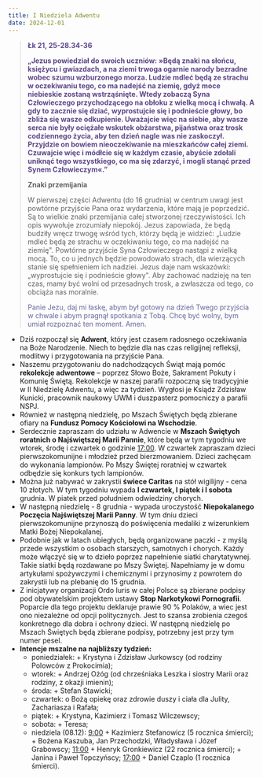 ```yaml
---
title: I Niedziela Adwentu
date: 2024-12-01
---
```


> **<span style="color: #5D4587;">Łk 21, 25-28.34-36 </span>**
>
> **<span style="color: #5D4587;">„Jezus powiedział do swoich uczniów: »Będą znaki na słońcu, księżycu i gwiazdach, a na ziemi trwoga ogarnie narody bezradne wobec szumu wzburzonego morza. Ludzie mdleć będą ze strachu w oczekiwaniu tego, co ma nadejść na ziemię, gdyż moce niebieskie zostaną wstrząśnięte. Wtedy zobaczą Syna Człowieczego przychodzącego na obłoku z wielką mocą i chwałą. A gdy to zacznie się dziać, wyprostujcie się i podnieście głowy, bo zbliża się wasze odkupienie. Uważajcie więc na siebie, aby wasze serca nie były ociężałe wskutek obżarstwa, pijaństwa oraz trosk codziennego życia, aby ten dzień nagle was nie zaskoczył. Przyjdzie on bowiem nieoczekiwanie na mieszkańców całej ziemi. Czuwajcie więc i módłcie się w każdym czasie, abyście zdołali uniknąć tego wszystkiego, co ma się zdarzyć, i mogli stanąć przed Synem Człowieczym«.”</span>**
>
>
>
> **Znaki przemijania**
>
> W pierwszej części Adwentu (do 16 grudnia) w centrum uwagi jest powtórne przyjście Pana oraz wydarzenia, które mają je poprzedzić. Są to wielkie znaki przemijania całej stworzonej rzeczywistości. Ich opis wywołuje zrozumiały niepokój. Jezus zapowiada, że będą budziły wręcz trwogę wśród tych, którzy będą je widzieć: „Ludzie mdleć będą ze strachu w oczekiwaniu tego, co ma nadejść na ziemię". Powtórne przyjście Syna Człowieczego nastąpi z wielką mocą. To, co u jednych będzie powodowało strach, dla wierzących stanie się spełnieniem ich nadziei. Jezus daje nam wskazówki: „wyprostujcie się i podnieście głowy". Aby zachować nadzieję na ten czas, mamy być wolni od przesadnych trosk, a zwłaszcza od tego, co obciąża nas moralnie.
>
> <span style="color: #666699;">Panie Jezu, daj mi łaskę, abym był gotowy na dzień Twego przyjścia w chwale i abym pragnął spotkania z Tobą. Chcę być wolny, bym umiał rozpoznać ten moment. Amen.
> &nbsp;

- Dziś rozpoczął się **Adwent**, który jest czasem radosnego oczekiwania na Boże Narodzenie. Niech to będzie dla nas czas religijnej refleksji, modlitwy i przygotowania na przyjście Pana.
- Naszemu przygotowaniu do nadchodzących Świąt mają pomóc **rekolekcje adwentowe** – poprzez Słowo Boże, Sakrament Pokuty i Komunię Świętą. Rekolekcje w naszej parafii rozpoczną się tradycyjnie w II Niedzielę Adwentu, a więc za tydzień. Wygłosi je Ksiądz Zdzisław Kunicki, pracownik naukowy UWM i duszpasterz pomocniczy a parafii NSPJ.
- Również w następną niedzielę, po Mszach Świętych będą zbierane ofiary na **Fundusz Pomocy Kościołowi na Wschodzie**.
- Serdecznie zapraszam do udziału w Adwencie w **Mszach Świętych roratnich o Najświętszej Marii Pannie**, które będą w tym tygodniu we wtorek, środę i czwartek o godzinie <u>17:00</u>. W czwartek zapraszam dzieci pierwszokomunijne i młodzież przed bierzmowaniem. Dzieci zachęcam do wykonania lampionów. Po Mszy Świętej roratniej w czwartek odbędzie się konkurs tych lampionów.
- Można już nabywać w zakrystii **świece Caritas** na stół wigilijny - cena 10 złotych.
W tym tygodniu wypada **I czwartek, I piątek i I sobota** grudnia. W piatek przed południem odwiedziny chorych.
- W następną niedzielę - 8 grudnia - wypada uroczystość **Niepokalanego Poczęcia Najświętszej Marii Panny**. W tym dniu dzieci pierwszokomunijne przynoszą do poświęcenia medaliki z wizerunkiem Matki Bożej Niepokalanej.
- Podobnie jak w latach ubiegłych, będą organizowane paczki - z myślą przede wszystkim o osobach starszych, samotnych i chorych. Każdy może włączyć się w to dzieło poprzez napełnienie siatki charytatywnej. Takie siatki będą rozdawane po Mszy Świętej. Napełniamy je w domu artykułami spożywczymi i chemicznymi i przynosimy z powrotem do zakrystii lub na plebanię do 15 grudnia.
- Z inicjatywy organizacji Ordo Iuris w całej Polsce są zbierane podpisy pod obywatelskim projektem ustawy **Stop Narkotykowi Pornografii**. Poparcie dla tego projektu deklaruje prawie 90 % Polaków, a wiec jest ono niezależne od opcji politycznych. Jest to szansa zrobienia czegoś konkretnego dla dobra i ochrony dzieci. W następną niedzielę po Mszach Świętych będą zbierane podpisy, potrzebny jest przy tym numer pesel.
- **Intencje mszalne na najbliższy tydzień:**
  - poniedziałek: + Krystyna i Zdzisław Jurkowscy (od rodziny Polowców z Prokocimia);
  - wtorek: + Andrzej Ożóg (od chrześniaka Leszka i siostry Marii oraz rodziny, z okazji imienin);
  - środa: + Stefan Stawicki;
  - czwartek: o Bożą opiekę oraz zdrowie duszy i ciała dla Julity, Zachariasza i Rafała;
  - piątek: + Krystyna, Kazimierz i Tomasz Wilczewscy;
  - sobota: + Teresa;
  - niedziela (08.12): <u>9:00</u> + Kazimierz Stefanowicz (5 rocznica śmierci); + Bożena Kaszuba, Jan Przechodzki, Władysława i Józef Grabowscy; <u>11:00</u> + Henryk Gronkiewicz (22 rocznica śmierci); + Janina i Paweł Topczyńscy; <u>17:00</u> + Daniel Czaplo (1 rocznica śmierci).



